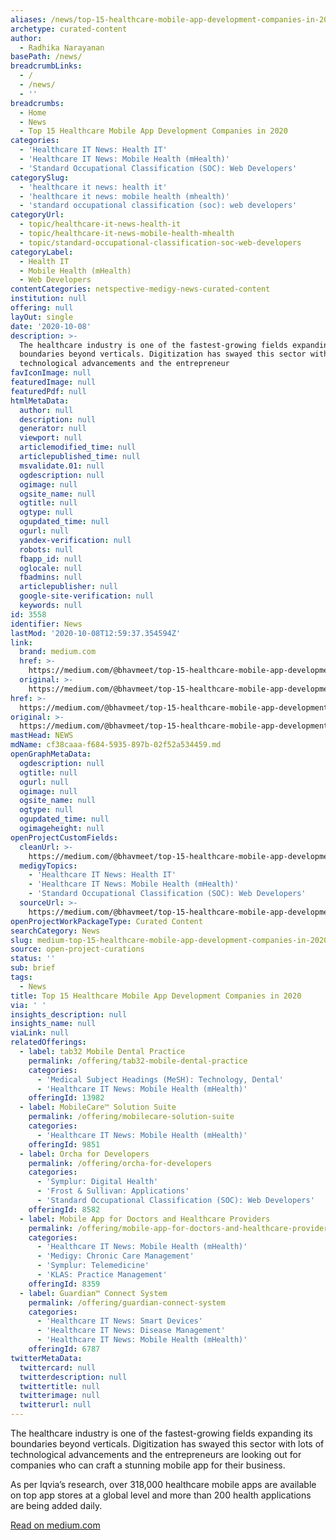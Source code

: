 ```yaml
---
aliases: /news/top-15-healthcare-mobile-app-development-companies-in-2020
archetype: curated-content
author:
  - Radhika Narayanan
basePath: /news/
breadcrumbLinks:
  - /
  - /news/
  - ''
breadcrumbs:
  - Home
  - News
  - Top 15 Healthcare Mobile App Development Companies in 2020
categories:
  - 'Healthcare IT News: Health IT'
  - 'Healthcare IT News: Mobile Health (mHealth)'
  - 'Standard Occupational Classification (SOC): Web Developers'
categorySlug:
  - 'healthcare it news: health it'
  - 'healthcare it news: mobile health (mhealth)'
  - 'standard occupational classification (soc): web developers'
categoryUrl:
  - topic/healthcare-it-news-health-it
  - topic/healthcare-it-news-mobile-health-mhealth
  - topic/standard-occupational-classification-soc-web-developers
categoryLabel:
  - Health IT
  - Mobile Health (mHealth)
  - Web Developers
contentCategories: netspective-medigy-news-curated-content
institution: null
offering: null
layOut: single
date: '2020-10-08'
description: >-
  The healthcare industry is one of the fastest-growing fields expanding its
  boundaries beyond verticals. Digitization has swayed this sector with lots of
  technological advancements and the entrepreneur
favIconImage: null
featuredImage: null
featuredPdf: null
htmlMetaData:
  author: null
  description: null
  generator: null
  viewport: null
  articlemodified_time: null
  articlepublished_time: null
  msvalidate.01: null
  ogdescription: null
  ogimage: null
  ogsite_name: null
  ogtitle: null
  ogtype: null
  ogupdated_time: null
  ogurl: null
  yandex-verification: null
  robots: null
  fbapp_id: null
  oglocale: null
  fbadmins: null
  articlepublisher: null
  google-site-verification: null
  keywords: null
id: 3558
identifier: News
lastMod: '2020-10-08T12:59:37.354594Z'
link:
  brand: medium.com
  href: >-
    https://medium.com/@bhavmeet/top-15-healthcare-mobile-app-development-companies-in-2020-79f3e6fa6912
  original: >-
    https://medium.com/@bhavmeet/top-15-healthcare-mobile-app-development-companies-in-2020-79f3e6fa6912
href: >-
  https://medium.com/@bhavmeet/top-15-healthcare-mobile-app-development-companies-in-2020-79f3e6fa6912
original: >-
  https://medium.com/@bhavmeet/top-15-healthcare-mobile-app-development-companies-in-2020-79f3e6fa6912
mastHead: NEWS
mdName: cf38caaa-f684-5935-897b-02f52a534459.md
openGraphMetaData:
  ogdescription: null
  ogtitle: null
  ogurl: null
  ogimage: null
  ogsite_name: null
  ogtype: null
  ogupdated_time: null
  ogimageheight: null
openProjectCustomFields:
  cleanUrl: >-
    https://medium.com/@bhavmeet/top-15-healthcare-mobile-app-development-companies-in-2020-79f3e6fa6912
  medigyTopics:
    - 'Healthcare IT News: Health IT'
    - 'Healthcare IT News: Mobile Health (mHealth)'
    - 'Standard Occupational Classification (SOC): Web Developers'
  sourceUrl: >-
    https://medium.com/@bhavmeet/top-15-healthcare-mobile-app-development-companies-in-2020-79f3e6fa6912
openProjectWorkPackageType: Curated Content
searchCategory: News
slug: medium-top-15-healthcare-mobile-app-development-companies-in-2020
source: open-project-curations
status: ''
sub: brief
tags:
  - News
title: Top 15 Healthcare Mobile App Development Companies in 2020
via: ' '
insights_description: null
insights_name: null
viaLink: null
relatedOfferings:
  - label: tab32 Mobile Dental Practice
    permalink: /offering/tab32-mobile-dental-practice
    categories:
      - 'Medical Subject Headings (MeSH): Technology, Dental'
      - 'Healthcare IT News: Mobile Health (mHealth)'
    offeringId: 13982
  - label: MobileCare™ Solution Suite
    permalink: /offering/mobilecare-solution-suite
    categories:
      - 'Healthcare IT News: Mobile Health (mHealth)'
    offeringId: 9851
  - label: Orcha for Developers
    permalink: /offering/orcha-for-developers
    categories:
      - 'Symplur: Digital Health'
      - 'Frost & Sullivan: Applications'
      - 'Standard Occupational Classification (SOC): Web Developers'
    offeringId: 8582
  - label: Mobile App for Doctors and Healthcare Providers
    permalink: /offering/mobile-app-for-doctors-and-healthcare-providers
    categories:
      - 'Healthcare IT News: Mobile Health (mHealth)'
      - 'Medigy: Chronic Care Management'
      - 'Symplur: Telemedicine'
      - 'KLAS: Practice Management'
    offeringId: 8359
  - label: Guardian™ Connect System
    permalink: /offering/guardian-connect-system
    categories:
      - 'Healthcare IT News: Smart Devices'
      - 'Healthcare IT News: Disease Management'
      - 'Healthcare IT News: Mobile Health (mHealth)'
    offeringId: 6787
twitterMetaData:
  twittercard: null
  twitterdescription: null
  twittertitle: null
  twitterimage: null
  twitterurl: null
---
```

<p>The healthcare industry is one of the fastest-growing fields expanding its boundaries beyond verticals. Digitization has swayed this sector with lots of technological advancements and the entrepreneurs are looking out for companies who can craft a stunning mobile app for their business.</p><p>As per Iqvia’s research, over 318,000 healthcare mobile apps are available on top app stores at a global level and more than 200 health applications are being added daily.</p><p><a href="https://medium.com/@bhavmeet/top-15-healthcare-mobile-app-development-companies-in-2020-79f3e6fa6912">Read on medium.com</a></p>